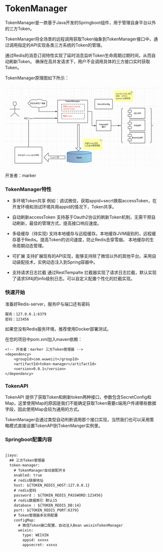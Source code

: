 # TokenManager

TokenManager是一款基于Java开发的Springboot组件，用于管理自身平台以外的三方Token。

TokenManager将全场景的远程调用获取Token抽象到TokenManager接口中，通过调用指定的API实现各类三方系统的Token的管理。

通过Redis的消息订阅特性实现了延时消息监听Token生命周期过期时间，从而自动刷新Token。
确保在高并发请求下，用户不会调用具体的三方接口实时获取Token。

TokenManager原理图如下所示：

![image](image/img.png)

开发者：marker

### TokenManager特性

- 多环境Token共享
  例如：调试微信，获取appid+secrt换取accessToken，在开发环境和测试环境共用appid的情况下，Token共享。

- 自动刷新accessToken
   支持基于Oauth2协议的刷新Token机制，无需干预自动刷新，最佳的管理方式，提高接口响应速度。
  
- 多级缓存（待实现)
  支持本地缓存与远程缓存。本地缓存JVM级别的，远程缓存基于Redis。提高Token的访问速度，防止Redis击穿雪崩。
  本地缓存的生命周期动态管理。

- 可扩展
  支持扩展现有的API实现，能够支持除了微信以外的其他平台。采用自动装配技术，实例动态注入到Spring容器中。

- 支持请求日志拦截
  通过RestTempalte 拦截器实现了请求日志拦截，默认实现了请求Slf4j的info级别日志。可以自定义配置个性化的拦截实现。
  
### 快速开始

准备好Redis-server，服务IP与端口还有密码

```
服务：127.0.0.1:6379
密码：123456
```

如果您没有Redis服务环境，推荐使用Docker部署测试。


在您的项目中pom.xml加入maven依赖：
```
<!-- 开发者：marker 三方Token管理器 -->
<dependency>
    <groupId>com.wuweiit</groupId>
    <artifactId>token-manager</artifactId>
    <version>0.0.1</version>
</dependency>
```  


### TokenAPI

TokenAPI 提供了获取Token和刷新token两种接口，参数包含SecretConfig和Map，这里使用Map的原因是我们不能确定获取Token需要c端用户传递哪些数据字段，因此使用Map会较为通用的方式。


TokenManager会通过类型自动判断调用那个接口实现，当然我们也可以采用策略模式直接设置TokenAPI到TokenManger实例里。



### Springboot配置内容

```

jiayu:
  ## 三方Token管理器
  token-manager:
    # TokenManager自动装配开关
    enabled: true
    # redis链接地址
    host: ${TOKEN_REDIS_HOST:127.0.0.1}
    # redis密码
    password : ${TOKEN_REDIS_PASSWORD:123456}
    # redis数据索引 默认15
    database : ${TOKEN_REDIS_DB:14}
    port: ${TOKEN_REDIS_PORT:6379}
    # Token管理器多实例配置
    configMap:
      # 微信Token接口配置，自动注入Bean weixinTokenManager 
      weixin:
        type: WEIXIN
        appid: xxxxx
        appsecret: xxxxx
```

